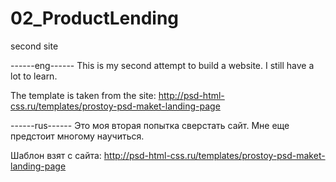 # 02_ProductLending
second site

------eng------
This is my second attempt to build a website.
I still have a lot to learn.

The template is taken from the site:
http://psd-html-css.ru/templates/prostoy-psd-maket-landing-page


------rus------ 
Это моя вторая попытка сверстать сайт.
Мне еще предстоит многому научиться.

Шаблон взят с сайта:
http://psd-html-css.ru/templates/prostoy-psd-maket-landing-page

